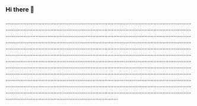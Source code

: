 ### Hi there 👋

...........................................................................................................................................................................................................................................................................................................................................................................................................................................................................................................................................................................................................................................................................................................................................................................................................................................................................................................................................................................................................................................................................................................................................................................................................................................................................................................................................................................................................................................................................................................................................................................................................................